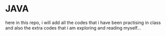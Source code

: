 # JAVA
here in this repo, i will add all the codes that i have been practising in class and also the extra codes that i am exploring and reading myself...
